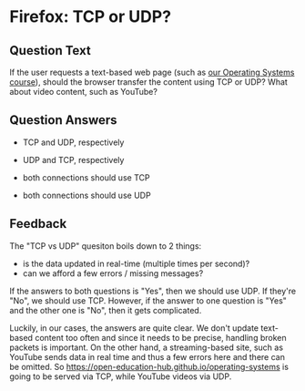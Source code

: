 # Firefox: TCP or UDP?

## Question Text

If the user requests a text-based web page (such as [our Operating Systems course](https://open-education-hub.github.io/operating-systems/)), should the browser transfer the content using TCP or UDP?
What about video content, such as YouTube?

## Question Answers

+ TCP and UDP, respectively

- UDP and TCP, respectively

- both connections should use TCP

- both connections should use UDP

## Feedback

The "TCP vs UDP" quesiton boils down to 2 things:

- is the data updated in real-time (multiple times per second)?
- can we afford a few errors / missing messages?

If the answers to both questions is "Yes", then we should use UDP.
If they're "No", we should use TCP.
However, if the answer to one question is "Yes" and the other one is "No", then it gets complicated.

Luckily, in our cases, the answers are quite clear.
We don't update text-based content too often and since it needs to be precise, handling broken packets is important.
On the other hand, a streaming-based site, such as YouTube sends data in real time and thus a few errors here and there can be omitted.
So <https://open-education-hub.github.io/operating-systems> is going to be served via TCP, while YouTube videos via UDP.

